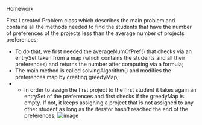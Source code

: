 Homework

First I created Problem class which describes the main problem and contains all the methods needed to find the students that have the number of preferences of the projects less than the average number of projects preferences;
- To do that, we first needed the averageNumOfPref() that checks via an entrySet taken from a map (which contains the students and all their preferences) and returns the number after computing via a formula;
- The main method is called solvingAlgorithm() and modifies the preferences map by creating greedyMap;
- - In order to assign the first project to the first student it takes again an entrySet of the preferences and first checks if the greedyMap is empty. If not, it keeps assigning a project that is not assigned to any other student as long as the iterator hasn't reached the end of the preferences;
![image](https://user-images.githubusercontent.com/100404656/227784925-81e8578b-67b2-4cec-b8dc-1504fbc3d9f6.png)
